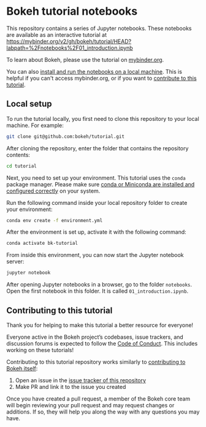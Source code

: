 # Bokeh tutorial notebooks

This repository contains a series of Jupyter notebooks.
These notebooks are available as an interactive tutorial at
https://mybinder.org/v2/gh/bokeh/tutorial/HEAD?labpath=%2Fnotebooks%2F01_introduction.ipynb

To learn about Bokeh, please use the tutorial on [mybinder.org](https://mybinder.org/v2/gh/bokeh/tutorial/HEAD?labpath=%2Fnotebooks%2F01_introduction.ipynb).

You can also [install and run the notebooks on a local machine](#local-setup).
This is helpful if you can't access mybinder.org, or if you want to
[contribute to this tutorial](#contributing-to-this-tutorial).

## Local setup

To run the tutorial locally, you first need to clone this repository to your local
machine. For example:

```bash
git clone git@github.com:bokeh/tutorial.git
```

After cloning the repository, enter the folder that contains the repository contents:

```bash
cd tutorial
```

Next, you need to set up your environment. This tutorial uses the `conda` package
manager.
Please make sure
[conda or Miniconda are installed and configured correctly](https://docs.conda.io/projects/conda/en/stable/)
on your system.

Run the following command inside your local repository folder to create your environment:

```bash
conda env create -f environment.yml
```

After the environment is set up, activate it with the following command:

```bash
conda activate bk-tutorial
```

From inside this environment, you can now start the Jupyter notebook server:

```bash
jupyter notebook
```

After opening Jupyter notebooks in a browser, go to the folder `notebooks`.
Open the first notebook in this folder. It is called `01_introduction.ipynb`.

## Contributing to this tutorial

Thank you for helping to make this tutorial a better resource for everyone!

Everyone active in the Bokeh project’s codebases, issue trackers, and discussion forums
is expected to follow the
[Code of Conduct](https://github.com/bokeh/bokeh/blob/main/docs/CODE_OF_CONDUCT.md).
This includes working on these tutorials!

Contributing to this tutorial repository works similarly to
[contributing to Bokeh itself](https://docs.bokeh.org/en/latest/docs/dev_guide.html):

1. Open an issue in the [issue tracker of this repository](https://github.com/bokeh/tutorial/issues)
2. Make PR and link it to the issue you created

Once you have created a pull request, a member of the Bokeh core team will begin reviewing your pull request and may request changes or additions. If so, they will help you along the way with any questions you may have.
